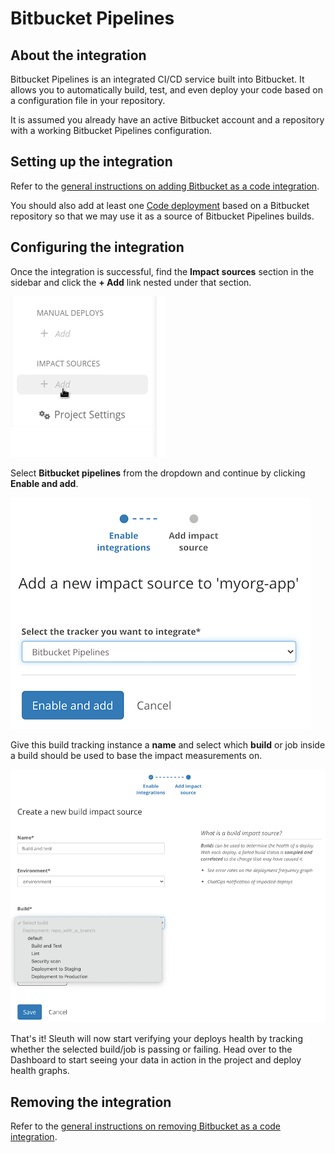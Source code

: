 # Bitbucket Pipelines

## About the integration

Bitbucket Pipelines is an integrated CI/CD service built into Bitbucket. It allows you to automatically build, test, and even deploy your code based on a configuration file in your repository.

It is assumed you already have an active Bitbucket account and a repository with a working Bitbucket Pipelines configuration.

## Setting up the integration

Refer to the [general instructions on adding Bitbucket as a code integration](../../code-deployment/bitbucket.md).

You should also add at least one [Code deployment](../../../modeling-your-deployments/code-deployments/) based on a Bitbucket repository so that we may use it as a source of Bitbucket Pipelines builds.

## Configuring the integration

Once the integration is successful, find the **Impact sources** section in the sidebar and click the **+ Add** link nested under that section.

![](../../../.gitbook/assets/impact-sidebar.png)

Select **Bitbucket pipelines** from the dropdown and continue by clicking **Enable and add**.

![](../../../.gitbook/assets/bb-pipelines-impact-build-provider.png)

Give this build tracking instance a **name** and select which **build** or job inside a build should be used to base the impact measurements on.

![](../../../.gitbook/assets/bb-pipelines-impact-form.png)

That's it! Sleuth will now start verifying your deploys health by tracking whether the selected build/job is passing or failing. Head over to the Dashboard to start seeing your data in action in the project and deploy health graphs.

## Removing the integration

Refer to the [general instructions on removing Bitbucket as a code integration](../../code-deployment/bitbucket.md).

